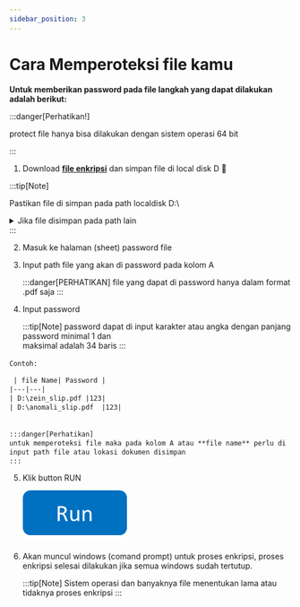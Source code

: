```yaml
---
sidebar_position: 3
---
```


# Cara Memperoteksi file kamu

**Untuk memberikan password pada file langkah yang dapat dilakukan adalah berikut:**

:::danger[Perhatikan!]

protect file hanya  bisa dilakukan dengan sistem operasi 64 bit

:::

1.  Download **[file enkripsi](https://drive.google.com/file/d/1hjEFjHfWJfd11TVkQaxpnRd1McERsjcH/view?usp=sharing)** dan simpan file di local disk D 📂

:::tip[Note]

Pastikan file di simpan pada path localdisk D:\

<details>
  <summary>Jika file disimpan pada path lain</summary>

  ```js title="ubah path encrypt"
Call Shell("D:\encrypt_pdf.exe " & Chr(34) & .Cells(row_number, "A").Value & Chr(34) & " " & Chr(34) & .Cells(row_number, "B").Value & Chr(34), vbNormalFocus)

```

ubah `"D:\`encrypt_pdf.exe " ke path tempat kamu menyimpan file enkripsi tersebut. 
contoh: di ganti ke path berikut: `"C:\`encrypt_pdf.exe "

     
</details>
:::

2.  Masuk ke halaman (sheet) password file

3.  Input path file yang akan di password pada kolom A

    :::danger[PERHATIKAN]
     file yang dapat di password hanya dalam format .pdf saja
    :::

4.  Input password

    :::tip[Note]
    password dapat di input karakter atau angka dengan panjang password  minimal 1 dan  
    maksimal adalah 34 baris
    :::


`Contoh:`
    
     | file Name| Password | 
    |---|---|
    | D:\zein_slip.pdf |123|
    | D:\anomali_slip.pdf  |123| 
    

    :::danger[Perhatikan]
    untuk memperoteksi file maka pada kolom A atau **file name** perlu di input path file atau lokasi dokumen disimpan
    :::

5.  Klik button RUN

    ![alt text](image-1.png)

6.  Akan muncul windows (comand prompt) untuk proses enkripsi, proses enkripsi selesai 
     dilakukan jika semua windows  sudah tertutup. 

    :::tip[Note]
     Sistem operasi dan banyaknya file menentukan lama atau tidaknya proses enkripsi
    :::

